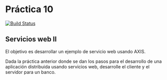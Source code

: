 # Práctica 10
[![Build Status](https://travis-ci.org/carrodher/SDSW.svg?branch=master)](https://travis-ci.org/carrodher/SDSW)

## Servicios web II

El objetivo es desarrollar un ejemplo de servicio web usando AXIS.

Dada la práctica anterior donde se dan los pasos para el desarrollo de una aplicación
distribuida usando servicios web, desarrolle el cliente y el servidor para un banco.

